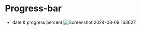 # Progress-bar
- date &amp; progress percent
![Screenshot 2024-08-09 163627](https://github.com/user-attachments/assets/d04980a8-d7bb-4816-8e4d-135b2059df18)
